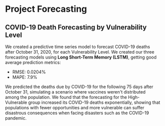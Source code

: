 # Project Forecasting
## COVID-19 Death Forecasting by Vulnerability Level
We created a predictive time series model to forecast COVID-19 deaths after October 31, 2020, for each Vulnerability Level. We created our three forecasting models using **Long Short-Term Memory (LSTM)**, getting good average prediction metrics:
  * RMSE: 0.0204%
  * MAPE: 7.9%

We predicted the deaths due by COVID-19 for the following 75 days after October 31, simulating a scenario where vaccines weren't distributed among the population. We found that the forecasting for the High-Vulnerable group increased its COVID-19 deaths exponentially, showing that populations with fewer opportunities and more vulnerable can suffer disastrous consequences when facing disasters such as the COVID-19 pandemic.
